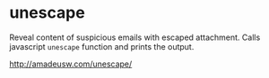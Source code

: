 # unescape
Reveal content of suspicious emails with escaped attachment.
Calls javascript `unescape` function and prints the output.

http://amadeusw.com/unescape/ 
